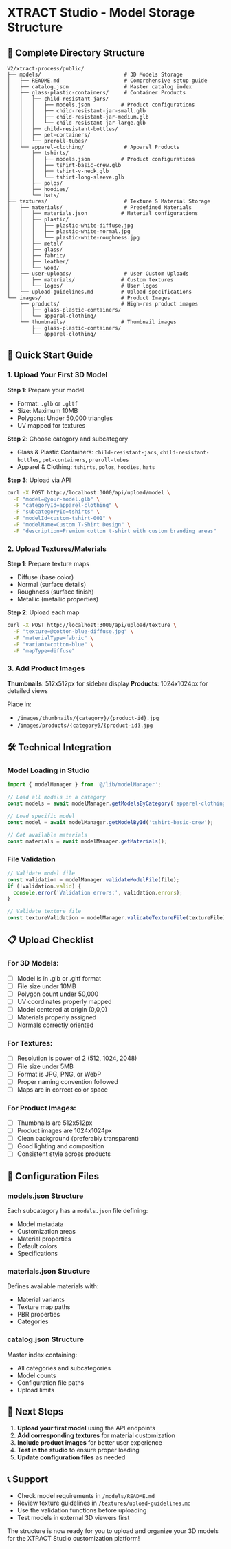 # XTRACT Studio - Model Storage Structure

## 📁 Complete Directory Structure

```
V2/xtract-process/public/
├── models/                           # 3D Models Storage
│   ├── README.md                     # Comprehensive setup guide
│   ├── catalog.json                  # Master catalog index
│   ├── glass-plastic-containers/     # Container Products
│   │   ├── child-resistant-jars/
│   │   │   ├── models.json          # Product configurations
│   │   │   ├── child-resistant-jar-small.glb
│   │   │   ├── child-resistant-jar-medium.glb
│   │   │   └── child-resistant-jar-large.glb
│   │   ├── child-resistant-bottles/
│   │   ├── pet-containers/
│   │   └── preroll-tubes/
│   └── apparel-clothing/             # Apparel Products
│       ├── tshirts/
│       │   ├── models.json          # Product configurations
│       │   ├── tshirt-basic-crew.glb
│       │   ├── tshirt-v-neck.glb
│       │   └── tshirt-long-sleeve.glb
│       ├── polos/
│       ├── hoodies/
│       └── hats/
├── textures/                         # Texture & Material Storage
│   ├── materials/                    # Predefined Materials
│   │   ├── materials.json           # Material configurations
│   │   ├── plastic/
│   │   │   ├── plastic-white-diffuse.jpg
│   │   │   ├── plastic-white-normal.jpg
│   │   │   └── plastic-white-roughness.jpg
│   │   ├── metal/
│   │   ├── glass/
│   │   ├── fabric/
│   │   ├── leather/
│   │   └── wood/
│   ├── user-uploads/                 # User Custom Uploads
│   │   ├── materials/               # Custom textures
│   │   └── logos/                   # User logos
│   └── upload-guidelines.md         # Upload specifications
└── images/                          # Product Images
    ├── products/                    # High-res product images
    │   ├── glass-plastic-containers/
    │   └── apparel-clothing/
    └── thumbnails/                  # Thumbnail images
        ├── glass-plastic-containers/
        └── apparel-clothing/
```

## 🚀 Quick Start Guide

### 1. Upload Your First 3D Model

**Step 1**: Prepare your model
- Format: `.glb` or `.gltf`
- Size: Maximum 10MB
- Polygons: Under 50,000 triangles
- UV mapped for textures

**Step 2**: Choose category and subcategory
- Glass & Plastic Containers: `child-resistant-jars`, `child-resistant-bottles`, `pet-containers`, `preroll-tubes`
- Apparel & Clothing: `tshirts`, `polos`, `hoodies`, `hats`

**Step 3**: Upload via API
```bash
curl -X POST http://localhost:3000/api/upload/model \
  -F "model=@your-model.glb" \
  -F "categoryId=apparel-clothing" \
  -F "subcategoryId=tshirts" \
  -F "modelId=custom-tshirt-001" \
  -F "modelName=Custom T-Shirt Design" \
  -F "description=Premium cotton t-shirt with custom branding areas"
```

### 2. Upload Textures/Materials

**Step 1**: Prepare texture maps
- Diffuse (base color)
- Normal (surface details)
- Roughness (surface finish)
- Metallic (metallic properties)

**Step 2**: Upload each map
```bash
curl -X POST http://localhost:3000/api/upload/texture \
  -F "texture=@cotton-blue-diffuse.jpg" \
  -F "materialType=fabric" \
  -F "variant=cotton-blue" \
  -F "mapType=diffuse"
```

### 3. Add Product Images

**Thumbnails**: 512x512px for sidebar display
**Products**: 1024x1024px for detailed views

Place in:
- `/images/thumbnails/{category}/{product-id}.jpg`
- `/images/products/{category}/{product-id}.jpg`

## 🛠️ Technical Integration

### Model Loading in Studio
```typescript
import { modelManager } from '@/lib/modelManager';

// Load all models in a category
const models = await modelManager.getModelsByCategory('apparel-clothing', 'tshirts');

// Load specific model
const model = await modelManager.getModelById('tshirt-basic-crew');

// Get available materials
const materials = await modelManager.getMaterials();
```

### File Validation
```typescript
// Validate model file
const validation = modelManager.validateModelFile(file);
if (!validation.valid) {
  console.error('Validation errors:', validation.errors);
}

// Validate texture file
const textureValidation = modelManager.validateTextureFile(textureFile);
```

## 📋 Upload Checklist

### For 3D Models:
- [ ] Model is in .glb or .gltf format
- [ ] File size under 10MB
- [ ] Polygon count under 50,000
- [ ] UV coordinates properly mapped
- [ ] Model centered at origin (0,0,0)
- [ ] Materials properly assigned
- [ ] Normals correctly oriented

### For Textures:
- [ ] Resolution is power of 2 (512, 1024, 2048)
- [ ] File size under 5MB
- [ ] Format is JPG, PNG, or WebP
- [ ] Proper naming convention followed
- [ ] Maps are in correct color space

### For Product Images:
- [ ] Thumbnails are 512x512px
- [ ] Product images are 1024x1024px
- [ ] Clean background (preferably transparent)
- [ ] Good lighting and composition
- [ ] Consistent style across products

## 🔧 Configuration Files

### models.json Structure
Each subcategory has a `models.json` file defining:
- Model metadata
- Customization areas
- Material properties
- Default colors
- Specifications

### materials.json Structure
Defines available materials with:
- Material variants
- Texture map paths
- PBR properties
- Categories

### catalog.json Structure
Master index containing:
- All categories and subcategories
- Model counts
- Configuration file paths
- Upload limits

## 🎯 Next Steps

1. **Upload your first model** using the API endpoints
2. **Add corresponding textures** for material customization
3. **Include product images** for better user experience
4. **Test in the studio** to ensure proper loading
5. **Update configuration files** as needed

## 📞 Support

- Check model requirements in `/models/README.md`
- Review texture guidelines in `/textures/upload-guidelines.md`
- Use the validation functions before uploading
- Test models in external 3D viewers first

The structure is now ready for you to upload and organize your 3D models for the XTRACT Studio customization platform!
